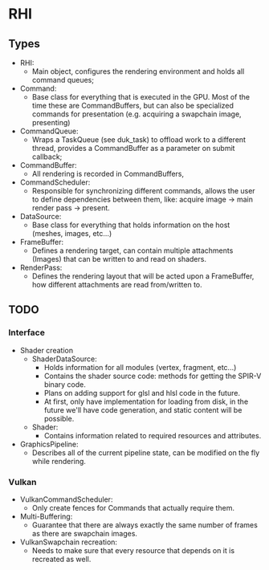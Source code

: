 # RHI

## Types

- RHI:
  - Main object, configures the rendering environment and holds all command queues;
- Command:
  - Base class for everything that is executed in the GPU. Most of the time these are CommandBuffers, but can also be specialized commands for presentation (e.g. acquiring a swapchain image, presenting)
- CommandQueue:
  - Wraps a TaskQueue (see duk_task) to offload work to a different thread, provides a CommandBuffer as a parameter on submit callback;
- CommandBuffer:
  - All rendering is recorded in CommandBuffers,
- CommandScheduler:
  - Responsible for synchronizing different commands, allows the user to define dependencies between them, like: acquire image -> main render pass -> present. 
- DataSource:
  - Base class for everything that holds information on the host (meshes, images, etc...)
- FrameBuffer:
  - Defines a rendering target, can contain multiple attachments (Images) that can be written to and read on shaders.
- RenderPass:
  - Defines the rendering layout that will be acted upon a FrameBuffer, how different attachments are read from/written to.

## TODO
### Interface
- Shader creation
  - ShaderDataSource:
      - Holds information for all modules (vertex, fragment, etc...)
      - Contains the shader source code: methods for getting the SPIR-V binary code.
      - Plans on adding support for glsl and hlsl code in the future.
      - At first, only have implementation for loading from disk, in the future we'll have code generation, and static content will be possible.
  - Shader:
    - Contains information related to required resources and attributes.
- GraphicsPipeline:
  - Describes all of the current pipeline state, can be modified on the fly while rendering.
### Vulkan
- VulkanCommandScheduler:
  - Only create fences for Commands that actually require them.
- Multi-Buffering:
  - Guarantee that there are always exactly the same number of frames as there are swapchain images.
- VulkanSwapchain recreation:
  - Needs to make sure that every resource that depends on it is recreated as well.
  